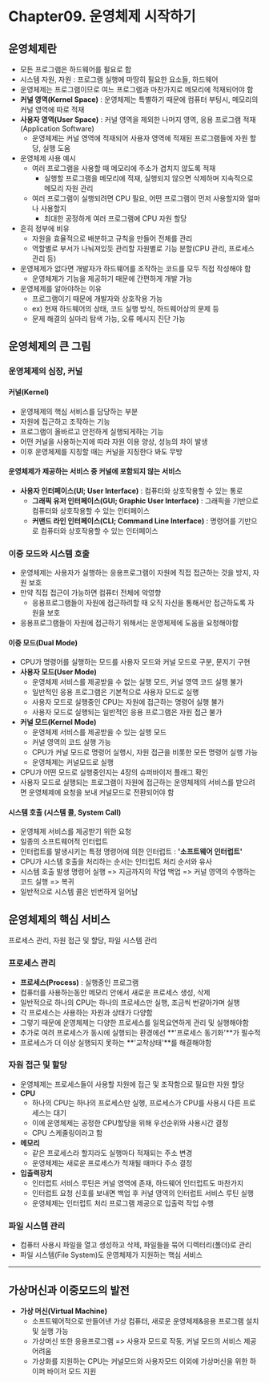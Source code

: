 # Chapter09. 운영체제 시작하기


## 운영체제란
* 모든 프로그램은 하드웨어를 필요로 함
* 시스템 자원, 자원 : 프로그램 실행에 마땅히 필요한 요소들, 하드웨어
* 운영체제는 프로그램이므로 여느 프로그램과 마찬가지로 메모리에 적재되어야 함
* **커널 영역(Kernel Space)** : 운영체제는 특별하기 때문에 컴퓨터 부팅시, 메모리의 커널 영역에 따로 적재
* **사용자 영역(User Space)** : 커널 영역을 제외한 나머지 영역, 응용 프로그램 적재(Application Software)
  * 운영체제는 커널 영역에 적재되어 사용자 영역에 적재된 프로그램들에 자원 할당, 실행 도움
* 운영체제 사용 예시
  * 여러 프로그램을 사용할 때 메모리에 주소가 겹치지 않도록 적재
    * 실행할 프로그램을 메모리에 적재, 실행되지 않으면 삭제하며 지속적으로 메모리 자원 관리
  * 여러 프로그램이 실행되려면 CPU 필요, 어떤 프로그램이 먼저 사용할지와 얼마나 사용할지
    * 최대한 공정하게 여러 프로그램에 CPU 자원 할당
* 흔히 정부에 비유
  * 자원을 효율적으로 배분하고 규칙을 만들어 전체를 관리
  * 역할별로 부서가 나눠져있듯 관리할 자원별로 기능 분할(CPU 관리, 프로세스 관리 등)
* 운영체제가 없다면 개발자가 하드웨어를 조작하는 코드를 모두 직접 작성해야 함
  * 운영체제가 기능을 제공하기 때문에 간편하게 개발 가능
* 운영체제를 알아야하는 이유
  * 프로그램이기 때문에 개발자와 상호작용 가능
  * ex) 현재 하드웨어의 상태, 코드 실행 방식, 하드웨어상의 문제 등
  * 문제 해결의 실마리 탐색 가능, 오류 메시지 진단 가능

## 운영체제의 큰 그림

### 운영체제의 심장, 커널

#### 커널(Kernel)
* 운영체제의 핵심 서비스를 담당하는 부분
* 자원에 접근하고 조작하는 기능
* 프로그램이 올바르고 안전하게 실행되게하는 기능
* 어떤 커널을 사용하는지에 따라 자원 이용 양상, 성능의 차이 발생
* 이후 운영체제를 지칭할 때는 커널을 지칭한다 봐도 무방

#### 운영체제가 제공하는 서비스 중 커널에 포함되지 않는 서비스
* **사용자 인터페이스(UI; User Interface)** : 컴퓨터와 상호작용할 수 있는 통로
  * **그래픽 유저 인터페이스(GUI; Graphic User Interface)** : 그래픽을 기반으로 컴퓨터와 상호작용할 수 있는 인터페이스
  * **커맨드 라인 인터페이스(CLI; Command Line Interface)** : 명령어를 기반으로 컴퓨터와 상호작용할 수 있는 인터페이스


### 이중 모드와 시스템 호출
* 운영체제는 사용자가 실행하는 응용프로그램이 자원에 직접 접근하는 것을 방지, 자원 보호
* 만약 직접 접근이 가능하면 컴퓨터 전체에 악영향
  * 응용프로그램들이 자원에 접근하려할 때 오직 자신을 통해서만 접근하도록 자원을 보호
* 응용프로그램들이 자원에 접근하기 위해서는 운영체제에 도움을 요청해야함

#### 이중 모드(Dual Mode)
* CPU가 명령어를 실행하는 모드를 사용자 모드와 커널 모드로 구분, 문지기 구현
* **사용자 모드(User Mode)**
  * 운영체제 서비스를 제공받을 수 없는 실행 모드, 커널 영역 코드 실행 불가
  * 일반적인 응용 프로그램은 기본적으로 사용자 모드로 실행
  * 사용자 모드로 실행중인 CPU는 자원에 접근하는 명령어 실행 불가
  * 사용자 모드로 실행되는 일반적인 응용 프로그램은 자원 접근 불가
* **커널 모드(Kernel Mode)**
  * 운영체제 서비스를 제공받을 수 있는 실행 모드
  * 커널 영역의 코드 실행 가능
  * CPU가 커널 모드로 명령어 실행시, 자원 접근을 비롯한 모든 명령어 실행 가능
  * 운영체제는 커널모드로 실행
* CPU가 어떤 모드로 실행중인지는 4장의 슈퍼바이저 플래그 확인
* 사용자 모드로 실행되는 프로그램이 자원에 접근하는 운영체제의 서비스를 받으려면 운영체제에 요청을 보내 커널모드로 전환되어야 함

#### 시스템 호출 (시스템 콜, System Call)
* 운영체제 서비스를 제공받기 위한 요청
* 일종의 소프트웨어적 인터럽트
* 인터럽트를 발생시키는 특정 명령어에 의한 인터럽트 : **'소프트웨어 인터럽트'**
* CPU가 시스템 호출을 처리하는 순서는 인터럽트 처리 순서와 유사
* 시스템 호출 발생 명령어 실행 => 지금까지의 작업 백업 => 커널 영역의 수행하는 코드 실행 => 복귀
* 일반적으로 시스템 콜은 빈번하게 일어남

## 운영체제의 핵심 서비스
프로세스 관리, 자원 접근 및 할당, 파일 시스템 관리

### 프로세스 관리
* **프로세스(Process)** : 실행중인 프로그램
* 컴퓨터를 사용하는동안 메모리 안에서 새로운 프로세스 생성, 삭제
* 일반적으로 하나의 CPU는 하나의 프로세스만 실행, 조금씩 번갈아가며 실행
* 각 프로세스는 사용하는 자원과 상태가 다양함
* 그렇기 때문에 운영체제는 다양한 프로세스를 일목요연하게 관리 및 실행해야함
* 추가로 여려 프로세스가 동시에 실행되는 환경에선 **'프로세스 동기화'**가 필수적
* 프로세스가 더 이상 실행되지 못하는 **'교착상태'**를 해결해야함

### 자원 접근 및 할당
* 운영체제는 프로세스들이 사용할 자원에 접근 및 조작함으로 필요한 자원 할당
* **CPU**
  * 하나의 CPU는 하나의 프로세스만 실행, 프로세스가 CPU를 사용시 다른 프로세스는 대기
  * 이에 운영체제는 공정한 CPU할당을 위해 우선순위와 사용시간 결정
  * CPU 스케줄링이라고 함
* **메모리**
  * 같은 프로세스라 할지라도 실행마다 적재되는 주소 변경
  * 운영체제는 새로운 프로세스가 적재될 때마다 주소 결정
* **입출력장치**
  * 인터럽트 서비스 루틴은 커널 영역에 존재, 하드웨어 인터럽트도 마찬가지
  * 인터럽트 요청 신호를 보내면 백업 후 커널 영역의 인터럽트 서비스 루틴 실행
  * 운영체제는 인터럽트 처리 프로그램 제공으로 입출력 작업 수행

### 파일 시스템 관리
* 컴퓨터 사용시 파일을 열고 생성하고 삭제, 파일들을 묶어 디렉터리(폴더)로 관리
* 파일 시스템(File System)도 운영체제가 지원하는 핵심 서비스

-------

## 가상머신과 이중모드의 발전
* **가상 머신(Virtual Machine)**
  * 소프트웨어적으로 만들어낸 가상 컴퓨터, 새로운 운영체제&응용 프로그램 설치 및 실행 가능
  * 가상머신 또한 응용프로그램 => 사용자 모드로 작동, 커널 모드의 서비스 제공 어려움
  * 가상화를 지원하는 CPU는 커널모드와 사용자모드 이외에 가상머신을 위한 하이퍼 바이저 모드 지원